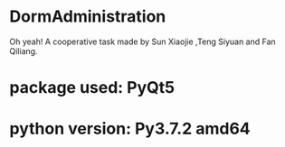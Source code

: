 # DormAdministration
Oh yeah!  A  cooperative task  made by  Sun Xiaojie ,Teng Siyuan and Fan Qiliang.
# package used: PyQt5
# python version: Py3.7.2 amd64
